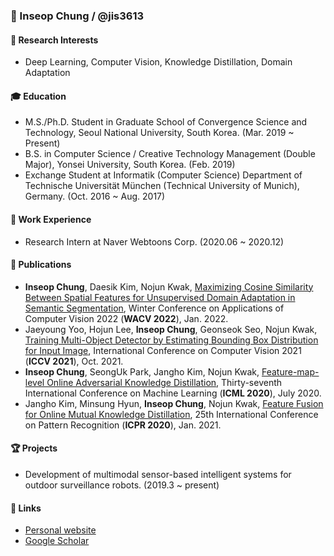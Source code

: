 ### 👋 Inseop Chung / @jis3613

#### :wine_glass: Research Interests
- Deep Learning, Computer Vision, Knowledge Distillation, Domain Adaptation

#### :mortar_board: Education
- M.S./Ph.D. Student in Graduate School of Convergence Science and Technology, Seoul National University, South Korea. (Mar. 2019 ~ Present)
- B.S. in Computer Science / Creative Technology Management (Double Major), Yonsei University, South Korea. (Feb. 2019)
- Exchange Student at Informatik (Computer Science) Department of Technische Universität München (Technical University of Munich), Germany. (Oct. 2016 ~ Aug. 2017)
  
#### :crown: Work Experience
- Research Intern at Naver Webtoons Corp. (2020.06 ~ 2020.12)

#### :book: Publications
- **Inseop Chung**, Daesik Kim, Nojun Kwak, [Maximizing Cosine Similarity Between Spatial Features for Unsupervised Domain Adaptation in Semantic Segmentation](https://arxiv.org/pdf/2102.13002.pdf), Winter Conference on Applications of Computer Vision 2022 (**WACV 2022**), Jan. 2022.
- Jaeyoung Yoo, Hojun Lee, **Inseop Chung**, Geonseok Seo, Nojun Kwak, [Training Multi-Object Detector by Estimating Bounding Box Distribution for Input Image](https://arxiv.org/abs/1911.12721.pdf), International Conference on Computer Vision 2021 (**ICCV 2021**), Oct. 2021.
- **Inseop Chung**, SeongUk Park, Jangho Kim, Nojun Kwak, [Feature-map-level Online Adversarial Knowledge Distillation](http://proceedings.mlr.press/v119/chung20a.html), Thirty-seventh International Conference on Machine Learning (**ICML 2020**), July 2020.
- Jangho Kim, Minsung Hyun, **Inseop Chung**, Nojun Kwak, [Feature Fusion for Online Mutual Knowledge Distillation](https://arxiv.org/abs/1904.09058.pdf), 25th International Conference on Pattern Recognition (**ICPR 2020**), Jan. 2021.

#### :trophy: Projects
- Development of multimodal sensor-based intelligent systems for outdoor surveillance robots. (2019.3 ~ present)

#### :meat_on_bone: Links
- [Personal website](http://mipal.snu.ac.kr/index.php/Inseop_Chung)
- [Google Scholar](https://scholar.google.com/citations?hl=en&user=6bFY9FgAAAAJ)


<!--
**jis3613/jis3613** is a ✨ _special_ ✨ repository because its `README.md` (this file) appears on your GitHub profile.

Here are some ideas to get you started:

- 🔭 I’m currently working on ...
- 🌱 I’m currently learning ...
- 👯 I’m looking to collaborate on ...
- 🤔 I’m looking for help with ...
- 💬 Ask me about ...
- 📫 How to reach me: ...
- 😄 Pronouns: ...
- ⚡ Fun fact: ...
-->
